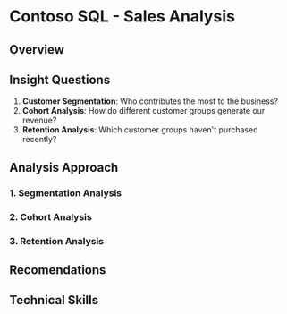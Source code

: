 # Contoso SQL - Sales Analysis

## Overview

## Insight Questions
1. **Customer Segmentation**: Who contributes the most to the business?
2. **Cohort Analysis**: How do different customer groups generate our revenue?
3. **Retention Analysis**: Which customer groups haven't purchased recently?
## Analysis Approach
### 1. **Segmentation Analysis**
### 2. **Cohort Analysis** 
### 3. **Retention Analysis**

## Recomendations


## Technical Skills
